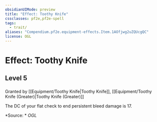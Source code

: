 ```yaml
---
obsidianUIMode: preview
title: "Effect: Toothy Knife"
cssclasses: pf2e,pf2e-spell
tags:
  - trait/
aliases: "Compendium.pf2e.equipment-effects.Item.1AOfjwg2uZQUcgQC"
license: OGL
---
```

# Effect: Toothy Knife
## Level 5
### 






Granted by [[Equipment/Toothy Knife|Toothy Knife]], [[Equipment/Toothy Knife (Greater)|Toothy Knife (Greater)]]

The DC of your flat check to end persistent bleed damage is 17.

*Source: *
*OGL*